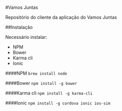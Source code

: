 #Vamos Juntas

Repositório do cliente da aplicação do Vamos Juntas


##Instalação

Necessário instalar:

* NPM
* Bower
* Karma cli
* Ionic

####NPM
`brew install node`

####Bower
`npm install -g bower`

####Karma cli
`npm install -g karma-cli`

####Ionic
`npm install -g cordova ionic ios-sim`

